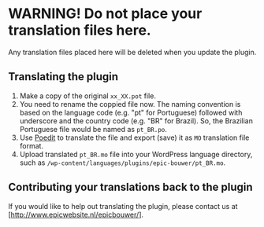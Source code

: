 # WARNING! Do not place your translation files here.

Any translation files placed here will be deleted when you update the plugin.

## Translating the plugin

1. Make a copy of the original `xx_XX.pot` file.
2. You need to rename the coppied file now. The naming convention is based on the language code (e.g. "pt" for Portuguese) followed with underscore and the country code (e.g. "BR" for Brazil). So, the Brazilian Portuguese file would be named as `pt_BR.po`.
3. Use [Poedit](http://www.poedit.net/) to translate the file and export (save) it as `MO` translation file format.
4. Upload translated `pt_BR.mo` file into your WordPress language directory, such as `/wp-content/languages/plugins/epic-bouwer/pt_BR.mo`.

## Contributing your translations back to the plugin

If you would like to help out translating the plugin, please contact us at [http://www.epicwebsite.nl/epicbouwer/].